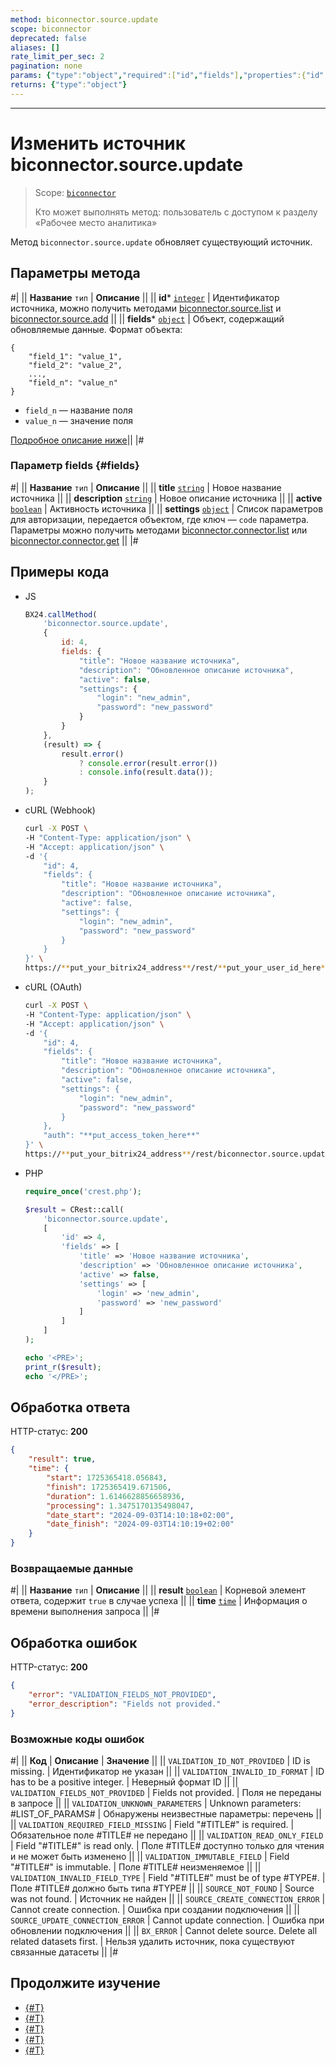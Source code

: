 ```yaml
---
method: biconnector.source.update
scope: biconnector
deprecated: false
aliases: []
rate_limit_per_sec: 2
pagination: none
params: {"type":"object","required":["id","fields"],"properties":{"id":{"type":"integer"},"fields":{"type":"object"}}}
returns: {"type":"object"}
---
```



---

# Изменить источник biconnector.source.update

> Scope: [`biconnector`](../../scopes/permissions.md)
>
> Кто может выполнять метод: пользователь с доступом к разделу «Рабочее место аналитика»

Метод `biconnector.source.update` обновляет существующий источник.

## Параметры метода



#|
|| **Название**
`тип` | **Описание** ||
|| **id***
[`integer`](../../data-types.md) | Идентификатор источника, можно получить методами [biconnector.source.list](./biconnector-source-list.md) и [biconnector.source.add](./biconnector-source-add.md) ||
|| **fields***
[`object`](../../data-types.md) | Объект, содержащий обновляемые данные.
Формат объекта: 

```
{
    "field_1": "value_1",
    "field_2": "value_2",
    ...,
    "field_n": "value_n"
}
```

- `field_n` — название поля
- `value_n` — значение поля

[Подробное описание ниже](#fields)||
|#

### Параметр fields {#fields}

#|
|| **Название**
`тип` | **Описание** ||
|| **title**
[`string`](../../data-types.md) | Новое название источника ||
|| **description**
[`string`](../../data-types.md) | Новое описание источника ||
|| **active**
[`boolean`](../../data-types.md) | Активность источника ||
|| **settings**
[`object`](../../data-types.md) | Список параметров для авторизации, передается объектом, где ключ — `code` параметра. 
Параметры можно получить методами [biconnector.connector.list](../connector/biconnector-connector-list.md) или [biconnector.connector.get](../connector/biconnector-connector-get.md) ||
|#

## Примеры кода






- JS

    ```js
    BX24.callMethod(
        'biconnector.source.update',
        {
            id: 4,
            fields: {
                "title": "Новое название источника",
                "description": "Обновленное описание источника",
                "active": false,
                "settings": {
                    "login": "new_admin",
                    "password": "new_password"
                }
            }
        },
        (result) => {
            result.error()
                ? console.error(result.error())
                : console.info(result.data());
        }
    );
    ```

- cURL (Webhook)

    ```bash
    curl -X POST \
    -H "Content-Type: application/json" \
    -H "Accept: application/json" \
    -d '{
        "id": 4,
        "fields": {
            "title": "Новое название источника",
            "description": "Обновленное описание источника",
            "active": false,
            "settings": {
                "login": "new_admin",
                "password": "new_password"
            }
        }
    }' \
    https://**put_your_bitrix24_address**/rest/**put_your_user_id_here**/**put_your_webbhook_here**/biconnector.source.update
    ```

- cURL (OAuth)

    ```bash
    curl -X POST \
    -H "Content-Type: application/json" \
    -H "Accept: application/json" \
    -d '{
        "id": 4,
        "fields": {
            "title": "Новое название источника",
            "description": "Обновленное описание источника",
            "active": false,
            "settings": {
                "login": "new_admin",
                "password": "new_password"
            }
        },
        "auth": "**put_access_token_here**"
    }' \
    https://**put_your_bitrix24_address**/rest/biconnector.source.update
    ```

- PHP

    ```php
    require_once('crest.php');

    $result = CRest::call(
        'biconnector.source.update',
        [
            'id' => 4,
            'fields' => [
                'title' => 'Новое название источника',
                'description' => 'Обновленное описание источника',
                'active' => false,
                'settings' => [
                    'login' => 'new_admin',
                    'password' => 'new_password'
                ]
            ]
        ]
    );

    echo '<PRE>';
    print_r($result);
    echo '</PRE>';
    ```



## Обработка ответа

HTTP-статус: **200**

```json
{
    "result": true,
    "time": {
        "start": 1725365418.056843,
        "finish": 1725365419.671506,
        "duration": 1.6146628856658936,
        "processing": 1.3475170135498047,
        "date_start": "2024-09-03T14:10:18+02:00",
        "date_finish": "2024-09-03T14:10:19+02:00"
    }
}
```

### Возвращаемые данные

#|
|| **Название**
`тип` | **Описание** ||
|| **result**
[`boolean`](../../data-types.md) | Корневой элемент ответа, содержит `true` в случае успеха ||
|| **time**
[`time`](../../data-types.md#time) | Информация о времени выполнения запроса ||
|#

## Обработка ошибок

HTTP-статус: **200**

```json
{
    "error": "VALIDATION_FIELDS_NOT_PROVIDED",
    "error_description": "Fields not provided."
}
```



### Возможные коды ошибок

#|
|| **Код** | **Описание** | **Значение** ||
|| `VALIDATION_ID_NOT_PROVIDED` | ID is missing. | Идентификатор не указан ||
|| `VALIDATION_INVALID_ID_FORMAT` | ID has to be a positive integer. | Неверный формат ID ||
|| `VALIDATION_FIELDS_NOT_PROVIDED` | Fields not provided. | Поля не переданы в запросе ||
|| `VALIDATION_UNKNOWN_PARAMETERS` | Unknown parameters: #LIST_OF_PARAMS# | Обнаружены неизвестные параметры: перечень ||
|| `VALIDATION_REQUIRED_FIELD_MISSING` | Field "#TITLE#" is required. | Обязательное поле #TITLE# не передано ||
|| `VALIDATION_READ_ONLY_FIELD` | Field "#TITLE#" is read only. | Поле #TITLE# доступно только для чтения и не может быть изменено ||
|| `VALIDATION_IMMUTABLE_FIELD` | Field "#TITLE#" is immutable. | Поле #TITLE# неизменяемое ||
|| `VALIDATION_INVALID_FIELD_TYPE` | Field "#TITLE#" must be of type #TYPE#. | Поле #TITLE# должно быть типа #TYPE# ||
|| `SOURCE_NOT_FOUND` | Source was not found. | Источник не найден ||
|| `SOURCE_CREATE_CONNECTION_ERROR` | Cannot create connection. | Ошибка при создании подключения ||
|| `SOURCE_UPDATE_CONNECTION_ERROR` | Cannot update connection. | Ошибка при обновлении подключения ||
|| `BX_ERROR` | Cannot delete source. Delete all related datasets first. | Нельзя удалить источник, пока существуют связанные датасеты ||
|#



## Продолжите изучение

- [{#T}](./biconnector-source-add.md)
- [{#T}](./biconnector-source-get.md)
- [{#T}](./biconnector-source-list.md)
- [{#T}](./biconnector-source-delete.md)
- [{#T}](./biconnector-source-fields.md)
